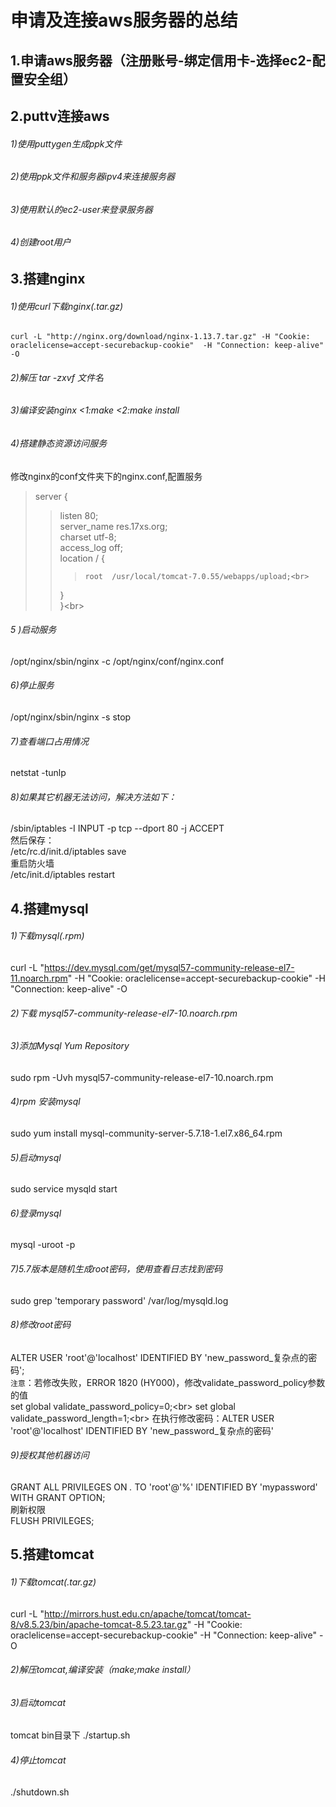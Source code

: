 申请及连接aws服务器的总结
=
1.申请aws服务器（注册账号-绑定信用卡-选择ec2-配置安全组）
-
2.puttv连接aws
-
###### 1)使用puttygen生成ppk文件
###### 2)使用ppk文件和服务器ipv4来连接服务器
###### 3)使用默认的ec2-user来登录服务器
###### 4)创建root用户

3.搭建nginx
-
###### 1)使用curl下载nginx(.tar.gz)
    curl -L "http://nginx.org/download/nginx-1.13.7.tar.gz" -H "Cookie: oraclelicense=accept-securebackup-cookie"  -H "Connection: keep-alive" -O 
###### 2)解压 tar -zxvf 文件名
###### 3)编译安装nginx <1:make  <2:make install
###### 4)搭建静态资源访问服务
修改nginx的conf文件夹下的nginx.conf,配置服务<br>
>server {<br>
>>    listen     80;<br>
>>    server_name    res.17xs.org;<br>
>>    charset utf-8;<br>
>>    access_log off;<br>
>>    location / {<br>
>>>  	root  /usr/local/tomcat-7.0.55/webapps/upload;<br>
>>    }<br>
> }\<br>
###### 5 )启动服务 
/opt/nginx/sbin/nginx  -c /opt/nginx/conf/nginx.conf 
###### 6)停止服务 
/opt/nginx/sbin/nginx -s stop 
###### 7)查看端口占用情况 
netstat -tunlp 
###### 8)如果其它机器无法访问，解决方法如下： 
/sbin/iptables -I INPUT -p tcp --dport 80 -j ACCEPT<br>
然后保存： <br>
/etc/rc.d/init.d/iptables save<br>
重启防火墙 <br>
/etc/init.d/iptables restart<br>
    
4.搭建mysql
-
###### 1)下载mysql(.rpm)
curl -L "https://dev.mysql.com/get/mysql57-community-release-el7-11.noarch.rpm" -H "Cookie: oraclelicense=accept-securebackup-cookie"  -H "Connection: keep-alive" -O
###### 2)下载 mysql57-community-release-el7-10.noarch.rpm
###### 3)添加Mysql Yum Repository
sudo rpm -Uvh mysql57-community-release-el7-10.noarch.rpm
###### 4)rpm 安装mysql
sudo yum install mysql-community-server-5.7.18-1.el7.x86_64.rpm
###### 5)启动mysql
sudo service mysqld start
###### 6)登录mysql
mysql -uroot -p
###### 7)5.7版本是随机生成root密码，使用查看日志找到密码
sudo grep 'temporary password' /var/log/mysqld.log 
###### 8)修改root密码
ALTER USER 'root'@'localhost' IDENTIFIED BY 'new_password_复杂点的密码';<br>
`注意`：若修改失败，ERROR 1820 (HY000)，修改validate_password_policy参数的值<br>
set global validate_password_policy=0;\<br>
set global validate_password_length=1;\<br>
在执行修改密码：ALTER USER 'root'@'localhost' IDENTIFIED BY 'new_password_复杂点的密码'<br>
###### 9)授权其他机器访问
GRANT ALL PRIVILEGES ON *.* TO 'root'@'%' IDENTIFIED BY 'mypassword' WITH GRANT OPTION;<br>
刷新权限<br>
FLUSH  PRIVILEGES;<br>

5.搭建tomcat
-
###### 1)下载tomcat(.tar.gz)
curl -L "http://mirrors.hust.edu.cn/apache/tomcat/tomcat-8/v8.5.23/bin/apache-tomcat-8.5.23.tar.gz" -H "Cookie: oraclelicense=accept-securebackup-cookie"  -H "Connection: keep-alive" -O
###### 2)解压tomcat,编译安装（make;make install）
###### 3)启动tomcat
tomcat bin目录下 ./startup.sh
###### 4)停止tomcat
./shutdown.sh
